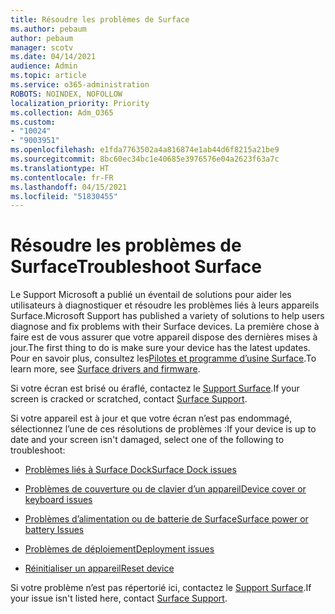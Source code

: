 ```yaml
---
title: Résoudre les problèmes de Surface
ms.author: pebaum
author: pebaum
manager: scotv
ms.date: 04/14/2021
audience: Admin
ms.topic: article
ms.service: o365-administration
ROBOTS: NOINDEX, NOFOLLOW
localization_priority: Priority
ms.collection: Adm_O365
ms.custom:
- "10024"
- "9003951"
ms.openlocfilehash: e1fda7763502a4a816874e1ab44d6f8215a21be9
ms.sourcegitcommit: 8bc60ec34bc1e40685e3976576e04a2623f63a7c
ms.translationtype: HT
ms.contentlocale: fr-FR
ms.lasthandoff: 04/15/2021
ms.locfileid: "51830455"
---
```

# <a name="troubleshoot-surface"></a><span data-ttu-id="b502a-102">Résoudre les problèmes de Surface</span><span class="sxs-lookup"><span data-stu-id="b502a-102">Troubleshoot Surface</span></span>

<span data-ttu-id="b502a-103">Le Support Microsoft a publié un éventail de solutions pour aider les utilisateurs à diagnostiquer et résoudre les problèmes liés à leurs appareils Surface.</span><span class="sxs-lookup"><span data-stu-id="b502a-103">Microsoft Support has published a variety of solutions to help users diagnose and fix problems with their Surface devices.</span></span> <span data-ttu-id="b502a-104">La première chose à faire est de vous assurer que votre appareil dispose des dernières mises à jour.</span><span class="sxs-lookup"><span data-stu-id="b502a-104">The first thing to do is make sure your device has the latest updates.</span></span> <span data-ttu-id="b502a-105">Pour en savoir plus, consultez les[Pilotes et programme d’usine Surface](https://docs.microsoft.com/surface/support-solutions-surface#surface-drivers-and-firmware).</span><span class="sxs-lookup"><span data-stu-id="b502a-105">To learn more, see [Surface drivers and firmware](https://docs.microsoft.com/surface/support-solutions-surface#surface-drivers-and-firmware).</span></span>

<span data-ttu-id="b502a-106">Si votre écran est brisé ou éraflé, contactez le [Support Surface](https://docs.microsoft.com/surface/contact-surface-support?tabs=online).</span><span class="sxs-lookup"><span data-stu-id="b502a-106">If your screen is cracked or scratched, contact [Surface Support](https://docs.microsoft.com/surface/contact-surface-support?tabs=online).</span></span>

<span data-ttu-id="b502a-107">Si votre appareil est à jour et que votre écran n’est pas endommagé, sélectionnez l’une de ces résolutions de problèmes :</span><span class="sxs-lookup"><span data-stu-id="b502a-107">If your device is up to date and your screen isn't damaged, select one of the following to troubleshoot:</span></span>
 
- [<span data-ttu-id="b502a-108">Problèmes liés à Surface Dock</span><span class="sxs-lookup"><span data-stu-id="b502a-108">Surface Dock issues</span></span>](https://docs.microsoft.com/surface/support-solutions-surface#surface-dock-issues)
 
- [<span data-ttu-id="b502a-109">Problèmes de couverture ou de clavier d’un appareil</span><span class="sxs-lookup"><span data-stu-id="b502a-109">Device cover or keyboard issues</span></span>](https://support.microsoft.com/sbs/surface/troubleshoot-your-surface-type-cover-or-keyboard-5b7ed1a7-bedd-5164-94a7-87f8e95df3fe??)
 
- [<span data-ttu-id="b502a-110">Problèmes d’alimentation ou de batterie de Surface</span><span class="sxs-lookup"><span data-stu-id="b502a-110">Surface power or battery Issues</span></span>](https://docs.microsoft.com/surface/support-solutions-surface#surface-power-or-battery-issues)
 
- [<span data-ttu-id="b502a-111">Problèmes de déploiement</span><span class="sxs-lookup"><span data-stu-id="b502a-111">Deployment issues</span></span>](https://docs.microsoft.com/surface/support-solutions-surface#deployment-issues)
 
- [<span data-ttu-id="b502a-112">Réinitialiser un appareil</span><span class="sxs-lookup"><span data-stu-id="b502a-112">Reset device</span></span>](https://docs.microsoft.com/surface/support-solutions-surface#reset-device)

<span data-ttu-id="b502a-113">Si votre problème n’est pas répertorié ici, contactez le [Support Surface](https://docs.microsoft.com/surface/contact-surface-support?tabs=online).</span><span class="sxs-lookup"><span data-stu-id="b502a-113">If your issue isn't listed here, contact [Surface Support](https://docs.microsoft.com/surface/contact-surface-support?tabs=online).</span></span>

